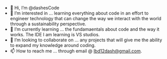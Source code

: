 - 👋 Hi, I’m @dashesCode
- 👀 I’m interested in ... learning everything about code in an effort to engineer technology that can change the way we interact with the world through a sustainability perspective.
- 🌱 I’m currently learning ... the fundamaentals about code and the way it works. The IDE I am learning is VS studios.
- 💞️ I’m looking to collaborate on ... any projects that will give me the ability to expand my knowledge around coding.
- 📫 How to reach me ... through email @ lbd12dash@gmail.com.

<!---
dashesCode/dashesCode is a ✨ special ✨ repository because its `README.md` (this file) appears on your GitHub profile.
You can click the Preview link to take a look at your changes.
--->

